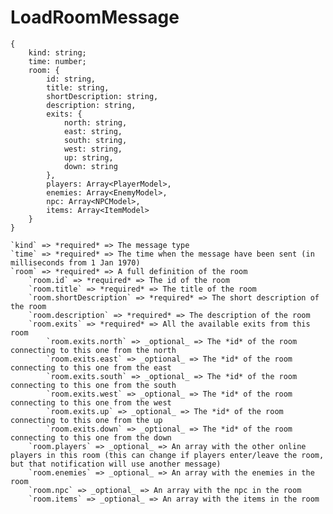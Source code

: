 # LoadRoomMessage

```
{
    kind: string;
    time: number;
    room: {
        id: string,
        title: string,
        shortDescription: string,
        description: string,
        exits: {
            north: string,
            east: string,
            south: string,
            west: string,
            up: string,
            down: string
        },
        players: Array<PlayerModel>,
        enemies: Array<EnemyModel>,
        npc: Array<NPCModel>,
        items: Array<ItemModel>
    }
}
```

    `kind` => *required* => The message type
    `time` => *required* => The time when the message have been sent (in milliseconds from 1 Jan 1970)
    `room` => *required* => A full definition of the room
        `room.id` => *required* => The id of the room
        `room.title` => *required* => The title of the room
        `room.shortDescription` => *required* => The short description of the room
        `room.description` => *required* => The description of the room
        `room.exits` => *required* => All the available exits from this room
            `room.exits.north` => _optional_ => The *id* of the room connecting to this one from the north
            `room.exits.east` => _optional_ => The *id* of the room connecting to this one from the east
            `room.exits.south` => _optional_ => The *id* of the room connecting to this one from the south
            `room.exits.west` => _optional_ => The *id* of the room connecting to this one from the west
            `room.exits.up` => _optional_ => The *id* of the room connecting to this one from the up
            `room.exits.down` => _optional_ => The *id* of the room connecting to this one from the down
        `room.players` => _optional_ => An array with the other online players in this room (this can change if players enter/leave the room, but that notification will use another message)
        `room.enemies` => _optional_ => An array with the enemies in the room
        `room.npc` => _optional_ => An array with the npc in the room
        `room.items` => _optional_ => An array with the items in the room